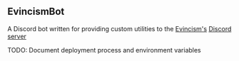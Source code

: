 ## EvincismBot
A Discord bot written for providing custom utilities to the [Evincism's](https://www.evincism.com/) [Discord server](https://discord.gg/fa3gvEykpA)

TODO: Document deployment process and environment variables

